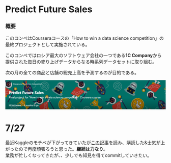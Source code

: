 # Predict Future Sales
### 概要
このコンペはCourseraコースの「How to win a data science competition」の最終プロジェクトとして実施されている。

このコンペではロシア最大のソフトウェア会社の一つである**1C Company**から提供された毎日の売り上げデータからなる時系列データセットに取り組む。

次の月の全ての商品と店舗の総売上高を予測するのが目的である。

![](2022-07-27-22-03-58.png)

# 7/27
最近Kaggleのモチベが下がってきていたが[この記事](https://qiita.com/m-morohashi/items/de748dd6d4f04c34e8d8)を読み、購読した&士気が上がったので再度頑張ろうと思った。**継続は力なり**。  
業務が忙しくなってきたが、、少しでも知見を得てcommitしていきたい。